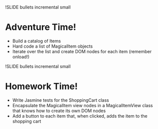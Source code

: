 !SLIDE bullets incremental small

# Adventure Time! #

* Build a catalog of Items
* Hard code a list of MagicalItem objects
* Iterate over the list and create DOM nodes for each item (remember onload!)

!SLIDE bullets incremental small
# Homework Time! #

* Write Jasmine tests for the ShoppingCart class
* Encapsulate the MagicalItem view nodes in a MagicalItemView class that knows how to create its own DOM nodes
* Add a button to each item that, when clicked, adds the item to the shopping cart
